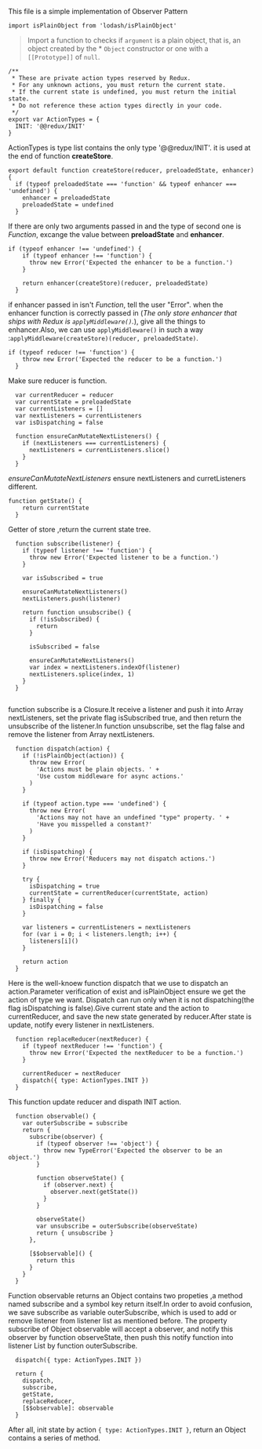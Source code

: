 This file is a simple implementation of Observer Pattern

```
import isPlainObject from 'lodash/isPlainObject'
```
> Import a function to checks if `argument` is a plain object, that is, an object created by the * `Object` constructor or one with a  `[[Prototype]]` of `null`. 

```
/**
 * These are private action types reserved by Redux.
 * For any unknown actions, you must return the current state.
 * If the current state is undefined, you must return the initial state.
 * Do not reference these action types directly in your code.
 */
export var ActionTypes = {
  INIT: '@@redux/INIT'
}
```
ActionTypes is type list contains the only type '@@redux/INIT'. it is used at the end of function **createStore**.



```
export default function createStore(reducer, preloadedState, enhancer) {
  if (typeof preloadedState === 'function' && typeof enhancer === 'undefined') {
    enhancer = preloadedState
    preloadedState = undefined
  }
```

If there are only two arguments passed in and the type of second one is *Function*, excange the value between **preloadState** and **enhancer**.



```
if (typeof enhancer !== 'undefined') {
    if (typeof enhancer !== 'function') {
      throw new Error('Expected the enhancer to be a function.')
    }

    return enhancer(createStore)(reducer, preloadedState)
  }
```
if enhancer passed in isn't *Function*, tell the user "Error". when the enhancer function is correctly passed in (*The only store enhancer that ships with Redux is `applyMiddleware()`.*), give all the things to enhancer.Also, we can use `applyMiddleware()` in such a way :`applyMiddleware(createStore)(reducer, preloadedState)`.
```
if (typeof reducer !== 'function') {
    throw new Error('Expected the reducer to be a function.')
  }
```
Make sure reducer is function.
```
  var currentReducer = reducer
  var currentState = preloadedState
  var currentListeners = []
  var nextListeners = currentListeners
  var isDispatching = false
  
  function ensureCanMutateNextListeners() {
    if (nextListeners === currentListeners) {
      nextListeners = currentListeners.slice()
    }
  }
```
*ensureCanMutateNextListeners* ensure nextListeners and curretListeners different.
```
function getState() {
    return currentState
  }
```
Getter of store ,return the current state tree.

```
  function subscribe(listener) {
    if (typeof listener !== 'function') {
      throw new Error('Expected listener to be a function.')
    }

    var isSubscribed = true

    ensureCanMutateNextListeners()
    nextListeners.push(listener)

    return function unsubscribe() {
      if (!isSubscribed) {
        return
      }

      isSubscribed = false

      ensureCanMutateNextListeners()
      var index = nextListeners.indexOf(listener)
      nextListeners.splice(index, 1)
    }
  }
  
```
function subscribe is a Closure.It receive a listener and push it into Array nextListeners, set the private flag isSubscribed true, and then return the unsubscribe of the listener.In function unsubscribe, set the flag false and remove the listener from Array nextListeners.
```
  function dispatch(action) {
    if (!isPlainObject(action)) {
      throw new Error(
        'Actions must be plain objects. ' +
        'Use custom middleware for async actions.'
      )
    }

    if (typeof action.type === 'undefined') {
      throw new Error(
        'Actions may not have an undefined "type" property. ' +
        'Have you misspelled a constant?'
      )
    }

    if (isDispatching) {
      throw new Error('Reducers may not dispatch actions.')
    }

    try {
      isDispatching = true
      currentState = currentReducer(currentState, action)
    } finally {
      isDispatching = false
    }

    var listeners = currentListeners = nextListeners
    for (var i = 0; i < listeners.length; i++) {
      listeners[i]()
    }

    return action
  }
```
  Here is the well-knoew function dispatch that we use to dispatch an action.Parameter verification of exist and isPlainObject ensure we get the action of type we want. Dispatch can run only when it is not dispatching(the flag isDispatching is false).Give current state and the action to currentReducer, and save the new state generated by reducer.After state is update, notify every listener in nextListeners.
```
  function replaceReducer(nextReducer) {
    if (typeof nextReducer !== 'function') {
      throw new Error('Expected the nextReducer to be a function.')
    }

    currentReducer = nextReducer
    dispatch({ type: ActionTypes.INIT })
  }
```
This function update reducer and dispath INIT action.
```
  function observable() {
    var outerSubscribe = subscribe
    return {
      subscribe(observer) {
        if (typeof observer !== 'object') {
          throw new TypeError('Expected the observer to be an object.')
        }

        function observeState() {
          if (observer.next) {
            observer.next(getState())
          }
        }

        observeState()
        var unsubscribe = outerSubscribe(observeState)
        return { unsubscribe }
      },

      [$$observable]() {
        return this
      }
    }
  }
```
 Function observable returns an Object contains two propeties ,a method named subscribe and a symbol key return itself.In order to  avoid confusion, we save subscribe as variable outerSubscribe, which is used to add or remove listener from listener list as mentioned before. The property subscribe of Object observable will accept a observer, and notify this observer by function observeState, then push this notify function into listener List by function outerSubscribe.

```
  dispatch({ type: ActionTypes.INIT })

  return {
    dispatch,
    subscribe,
    getState,
    replaceReducer,
    [$$observable]: observable
  }
```
After all, init state by action `{ type: ActionTypes.INIT }`, return an Object contains a series of method.





